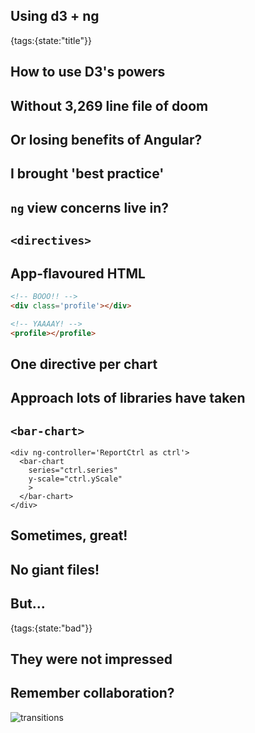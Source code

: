 ## Using d3 + ng
{tags:{state:"title"}}

## How to use D3's powers

## Without 3,269 line file of doom

## Or losing benefits of Angular?

## I brought 'best practice'

## `ng` view concerns live in?

## `<directives>`

## App-flavoured HTML

```html
<!-- BOOO!! -->
<div class='profile'></div>

<!-- YAAAAY! -->
<profile></profile>
````

## One directive per chart

## Approach lots of libraries have taken

## `<bar-chart>`

    <div ng-controller='ReportCtrl as ctrl'>
      <bar-chart
        series="ctrl.series"
        y-scale="ctrl.yScale"
        >
      </bar-chart>
    </div>

## Sometimes, great!

## 

<script type=eg code-sample>
  <form name=timeForm ng-controller="TimeCtrl as timeCtrl">
    <clock-input name=time ng-model="timeCtrl.item.time"
      valid-time="pm"
      >
    </clock-input>
  </form>
</script>

## No giant files!

## But...
{tags:{state:"bad"}}

## They were not impressed

## Remember collaboration?

![transitions](img/transitions-b.gif)






